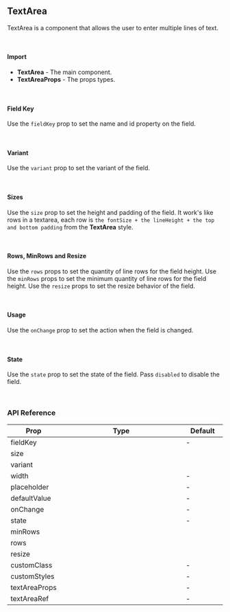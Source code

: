 ## TextArea

TextArea is a component that allows the user to enter multiple lines of text.

<div>
<LeSourceButton url="https://github.com/hiimlex/leux/tree/main/src/components/TextArea"></LeSourceButton>
</div>

<br/>

#### Import

<div>
<TextAreaImportPreview>
</TextAreaImportPreview>
</div>

- **TextArea** - The main component.
- **TextAreaProps** - The props types.

<br/>

#### Field Key

Use the `fieldKey` prop to set the name and id property on the field.

<div>
<TextAreaFieldKeyPreview>
</TextAreaFieldKeyPreview>
</div>

<br />

#### Variant

Use the `variant` prop to set the variant of the field.

<div>
<TextAreaVariantPreview>
</TextAreaVariantPreview>
</div>

<br />

#### Sizes

Use the `size` prop to set the height and padding of the field. It work's like rows in a textarea, each row is `the fontSize + the lineHeight + the top and bottom padding` from the **TextArea** style.

<div>
<TextAreaSizePreview>
</TextAreaSizePreview>
</div>

<br />

#### Rows, MinRows and Resize

Use the `rows` props to set the quantity of line rows for the field height. Use the `minRows` props to set the minimum quantity of line rows for the field height. Use the `resize` props to set the resize behavior of the field.

<div>
<TextAreaRowsPreview>
</TextAreaRowsPreview>
</div>

<br/>

#### Usage

Use the `onChange` prop to set the action when the field is changed.

<div>
<TextAreaActionPreview>
</TextAreaActionPreview>
</div>

<br />

#### State

Use the `state` prop to set the state of the field. Pass `disabled` to disable the field.

<div>
<TextAreaStatePreview>
</TextAreaStatePreview>
</div>

<br/>

### API Reference

<div>
<table>
<thead>
<tr>
<th width="10%">Prop</th>
<th width="70%">Type</th>
<th width="20%">Default</th>
</tr>
</thead>
<tbody>
<tr>
<td>fieldKey</td>
<td><LeHighlighter language="tsx" code="string" style="soft" copy="'off'"></LeHighlighter></td>
<td>-</td>
</tr>
<tr>
<td>size</td>
<td><LeHighlighter language="tsx" code="'small' | 'medium' | 'large'" style="soft" copy="'off'"></LeHighlighter></td>
<td><LeHighlighter language="tsx" code="'medium'" style="soft" copy="'off'"></LeHighlighter></td>
</tr>
<tr>
<td>variant</td>
<td><LeHighlighter language="tsx" code="'outlined' | 'filled'" style="soft" copy="'off'"></LeHighlighter></td>
<td><LeHighlighter language="tsx" code="'filled'" style="soft" copy="'off'"></LeHighlighter></td>
</tr>
<tr>
<td>width</td>
<td><LeHighlighter language="tsx" code="React.CSSProperties['width']" style="soft" copy="'off'"></LeHighlighter></td>
<td>-</td>
</tr>
<tr>
<td>placeholder</td>
<td><LeHighlighter language="tsx" code="string" style="soft" copy="'off'"></LeHighlighter></td>
<td>-</td>
</tr>
<tr>
<td>defaultValue</td>
<td><LeHighlighter language="tsx" code="string" style="soft" copy="'off'"></LeHighlighter></td>
<td>-</td>
</tr>
<tr>
<td>onChange</td>
<td><LeHighlighter code="(value: ChangeEvent<HTMLTextAreaElement>) => void" language="tsx" style="soft" copy="'off'"></LeHighlighter></td>
<td>-</td>
</tr>
<tr>
<td>state</td>
<td><LeHighlighter code="TextAreaState | { disabled?: boolean }" language="tsx" style="soft" copy="'off'"></LeHighlighter></td>
<td>-</td>
</tr>
<tr>
<td>minRows</td>
<td><LeHighlighter code="number" language="tsx" style="soft" copy="'off'"></LeHighlighter></td>
<td><LeHighlighter code="2" language="tsx" style="soft" copy="'off'"></LeHighlighter></td>
</tr>
<tr>
<td>rows</td>
<td><LeHighlighter code="number" language="tsx" style="soft" copy="'off'"></LeHighlighter></td>
<td><LeHighlighter code="3" language="tsx" style="soft" copy="'off'"></LeHighlighter></td>
</tr>
<tr>
<td>resize</td>
<td><LeHighlighter code="boolean" language="tsx" style="soft" copy="'off'"></LeHighlighter></td>
<td><LeHighlighter code="false" language="tsx" style="soft" copy="'off'"></LeHighlighter></td>
</tr>
<tr>
<td>customClass</td>
<td><LeHighlighter code="string" language="tsx" style="soft" copy="'off'"></LeHighlighter></td>
<td>-</td>
</tr>
<tr>
<td>customStyles</td>
<td><LeHighlighter code="React.CSSProperties" language="tsx" style="soft" copy="'off'"></LeHighlighter></td>
<td>-</td>
</tr>
<tr>
<td>textAreaProps</td>
<td><LeHighlighter code="React.TextareaHTMLAttributes<HTMLTextAreaElement>" language="tsx" style="soft" copy="'off'"></LeHighlighter></td>
<td>-</td>
</tr>
<tr>
<td>textAreaRef</td>
<td><LeHighlighter code="React.Ref<HTMLTextAreaElement>" language="tsx" style="soft" copy="'off'"></LeHighlighter></td>
<td>-</td>
</tr>
</tbody>
</table>
</div>

<br />
